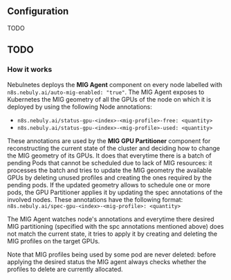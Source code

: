 ## Configuration
TODO

## TODO

### How it works
Nebulnetes deploys the **MIG Agent** component on every node labelled with `n8s.nebuly.ai/auto-mig-enabled: "true"`.
The MIG Agent exposes to Kubernetes the MIG geometry of all the GPUs of the node on which it is deployed by using
the following Node annotations:
* `n8s.nebuly.ai/status-gpu-<index>-<mig-profile>-free: <quantity>`
* `n8s.nebuly.ai/status-gpu-<index>-<mig-profile>-used: <quantity>`

These annotations are used by the **MIG GPU Partitioner** component for reconstructing the current state of the cluster
and deciding how to change the MIG geometry of its GPUs. It does that everytime there is a batch of pending Pods that
cannot be scheduled due to lack of MIG resources: it processes the batch and tries to update the MIG
geometry the available GPUs by deleting unused profiles and creating the ones required by the pending pods. If the
updated geometry allows to schedule one or more pods, the GPU Partitioner applies it by updating the spec annotations
of the involved nodes. These annotations have the following format:
`n8s.nebuly.ai/spec-gpu-<index>-<mig-profile>: <quantity>`

The MIG Agent watches node's annotations and everytime there desired MIG partitioning (specified with the spc annotations
mentioned above) does not match the current state, it tries to apply it by creating and deleting the MIG profiles
on the target GPUs.

Note that MIG profiles being used by some pod are never deleted: before applying the desired status the MIG agent
always checks whether the profiles to delete are currently allocated.

